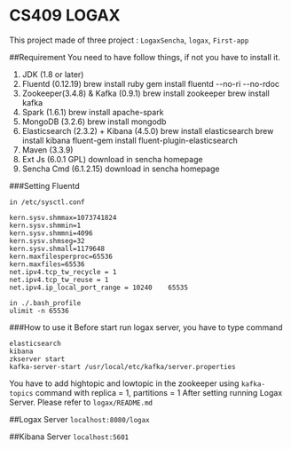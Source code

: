 # CS409 LOGAX
This project made of three project : `LogaxSencha`, `logax`, `First-app`

##Requirement
You need to have follow things, if not you have to install it.
1. JDK (1.8 or later)
2. Fluentd (0.12.19)
	brew install ruby
	gem install fluentd --no-ri --no-rdoc
3. Zookeeper(3.4.8) & Kafka (0.9.1)
	brew install zookeeper
	brew install kafka
4. Spark (1.6.1)
	brew install apache-spark
5. MongoDB (3.2.6)
	brew install mongodb
6. Elasticsearch (2.3.2) + Kibana (4.5.0)
	brew install elasticsearch
	brew install kibana
	fluent-gem install fluent-plugin-elasticsearch
7. Maven (3.3.9)
8. Ext Js (6.0.1 GPL)
	download in sencha homepage
9. Sencha Cmd (6.1.2.15)
	download in sencha homepage

###Setting Fluentd
```
in /etc/sysctl.conf

kern.sysv.shmmax=1073741824
kern.sysv.shmmin=1
kern.sysv.shmmni=4096
kern.sysv.shmseg=32
kern.sysv.shmall=1179648
kern.maxfilesperproc=65536
kern.maxfiles=65536
net.ipv4.tcp_tw_recycle = 1
net.ipv4.tcp_tw_reuse = 1
net.ipv4.ip_local_port_range = 10240    65535

in ./.bash_profile
ulimit -n 65536
```

###How to use it
Before start run logax server, you have to type command
```
elasticsearch
kibana
zkserver start
kafka-server-start /usr/local/etc/kafka/server.properties
```
You have to add hightopic and lowtopic in the zookeeper using `kafka-topics` command with replica = 1, partitions = 1
After setting running Logax Server.
Please refer to `logax/README.md`

##Logax Server
`localhost:8080/logax`

##Kibana Server
`localhost:5601`
